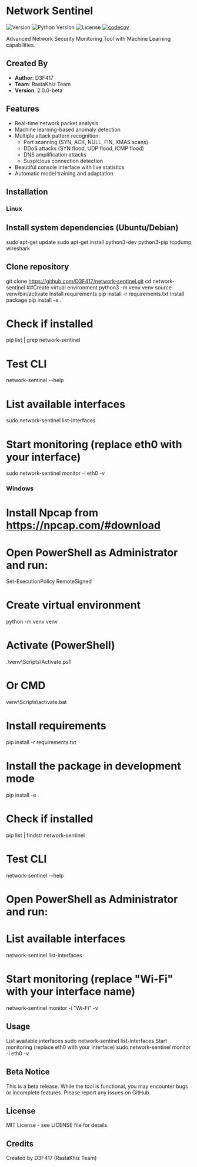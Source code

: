 # Network Sentinel

![Version](https://img.shields.io/badge/version-2.0.0--beta-blue)
![Python Version](https://img.shields.io/badge/python-3.8%2B-blue)
![License](https://img.shields.io/badge/license-MIT-green)
[![codecov](https://codecov.io/gh/Sir-D3F417/Network-Sentinel/branch/main/graph/badge.svg)](https://codecov.io/gh/Sir-D3F417/Network-Sentinel)

Advanced Network Security Monitoring Tool with Machine Learning capabilities.

## Created By
- **Author**: D3F417
- **Team**: RastaKhiz Team
- **Version**: 2.0.0-beta

## Features
- Real-time network packet analysis
- Machine learning-based anomaly detection
- Multiple attack pattern recognition:
  - Port scanning (SYN, ACK, NULL, FIN, XMAS scans)
  - DDoS attacks (SYN flood, UDP flood, ICMP flood)
  - DNS amplification attacks
  - Suspicious connection detection
- Beautiful console interface with live statistics
- Automatic model training and adaptation

## Installation

### Linux

## Install system dependencies (Ubuntu/Debian)
sudo apt-get update
sudo apt-get install python3-dev python3-pip tcpdump wireshark
## Clone repository
git clone https://github.com/D3F417/network-sentinel.git
cd network-sentinel
##Create virtual environment
python3 -m venv venv
source venv/bin/activate
Install requirements
pip install -r requirements.txt
Install package
pip install -e .

# Check if installed
pip list | grep network-sentinel

# Test CLI
network-sentinel --help

# List available interfaces
sudo network-sentinel list-interfaces

# Start monitoring (replace eth0 with your interface)
sudo network-sentinel monitor -i eth0 -v

### Windows
# Install Npcap from https://npcap.com/#download

# Open PowerShell as Administrator and run:
Set-ExecutionPolicy RemoteSigned

# Create virtual environment
python -m venv venv

# Activate (PowerShell)
.\venv\Scripts\Activate.ps1

# Or CMD
venv\Scripts\activate.bat

# Install requirements
pip install -r requirements.txt

# Install the package in development mode
pip install -e .

# Check if installed
pip list | findstr network-sentinel

# Test CLI
network-sentinel --help

# Open PowerShell as Administrator and run:
# List available interfaces
network-sentinel list-interfaces

# Start monitoring (replace "Wi-Fi" with your interface name)
network-sentinel monitor -i "Wi-Fi" -v

## Usage

List available interfaces
sudo network-sentinel list-interfaces
Start monitoring (replace eth0 with your interface)
sudo network-sentinel monitor -i eth0 -v

## Beta Notice
This is a beta release. While the tool is functional, you may encounter bugs or incomplete features. Please report any issues on GitHub.

## License
MIT License - see LICENSE file for details.

## Credits
Created by D3F417 (RastaKhiz Team)
